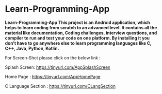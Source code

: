 # Learn-Programming-App
**Learn-Programming-App This project is an Android application, which helps to learn coding from scratch to an advanced level. It contains all the material like documentation, Coding challenges, interview questions, and compiler to run and test your code on one platform.
By installing it you don't have to go anywhere else to learn programming languages like C, C++, Java, Python, Kotlin.**

For Screen-Shot please click on the below link :

Splash Screen:
https://tinyurl.com/AppSplashScreen

Home Page :
https://tinyurl.com/AppHomePage

C Language Section :
https://tinyurl.com/CLangSection
